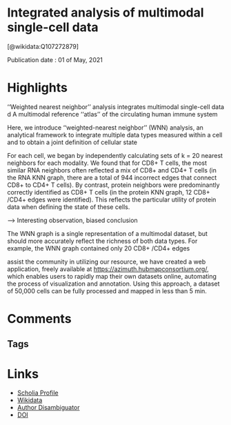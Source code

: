 
Integrated analysis of multimodal single-cell data
==================================================
  
  [@wikidata:Q107272879]  
  
Publication date : 01 of May, 2021  

# Highlights
‘‘Weighted nearest neighbor’’ analysis integrates multimodal
single-cell data
d A multimodal reference ‘‘atlas’’ of the circulating human
immune system

Here, we introduce ‘‘weighted-nearest neighbor’’ (WNN) analysis, an analytical framework to integrate multiple data types
measured within a cell and to obtain a joint definition of cellular state



For each cell, we began by independently calculating sets of
k = 20 nearest neighbors for each modality. We found that for
CD8+ T cells, the most similar RNA neighbors often reflected a
mix of CD8+ and CD4+ T cells (in the RNA KNN graph, there
are a total of 944 incorrect edges that connect CD8+ to CD4+
T cells). By contrast, protein neighbors were predominantly
correctly identified as CD8+ T cells (in the protein KNN graph,
12 CD8+
/CD4+ edges were identified). This reflects the particular
utility of protein data when defining the state of these cells.

--> Interesting observation, biased conclusion


The WNN graph is a single representation of a multimodal dataset, but should more
accurately reflect the richness of both data types. For example,
the WNN graph contained only 20 CD8+
/CD4+ edges

assist the community in utilizing
our resource, we have created a web application, freely available at https://azimuth.hubmapconsortium.org/, which enables
users to rapidly map their own datasets online, automating the
process of visualization and annotation. Using this approach, a
dataset of 50,000 cells can be fully processed and mapped in
less than 5 min.
# Comments

## Tags

# Links
  
 * [Scholia Profile](https://scholia.toolforge.org/work/Q107272879)  
 * [Wikidata](https://www.wikidata.org/wiki/Q107272879)  
 * [Author Disambiguator](https://author-disambiguator.toolforge.org/work_item_oauth.php?id=Q107272879&batch_id=&match=1&author_list_id=&doit=Get+author+links+for+work)  
 * [DOI](https://doi.org/10.1016/J.CELL.2021.04.048)  
